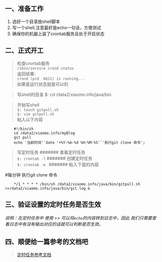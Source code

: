 <!--
author: 小莫
date: 2016-05-11
title: linux下使用定时器跑任务
tags: linux
category: linux的crontab
status: publish
summary: 我打算把github的代码用jenkins实时同步到线上，但是因为买的阿里云是个学习机内存太小容易跌机，因此打算使用linux的定时任务来做同步。
-->

## 一、准备工作  ##
1. 选好一个目录放shell脚本
2. 写一个shell,注意最好是echo一句话，方便测试
3. 确保你的机器上装了crontab服务且处于开启状态

## 二、正式开工 ##
>检查crontab服务  
`/sbin/service crond status `  
返回结果:  
 `crond (pid  6621) is running...`  
如果是运行状态就是可以的  

>写shell的目录 
$: cd /data2/xiaomo.info/java/bin  

> 开始写shell   
`$: touch gitpull.sh`  
`$: vim gitpull.sh `  
粘入以下内容  
```
    #!/bin/sh
    cd /data2/xiaomo.info/myBlog
    git pull
    echo '当前时间'`date '+%Y-%m-%d %H:%M:%S'`'执行git clone 命令';
```

>写定时任务
####### 查看定时任务  
`$: crontab -l`
####### 创建定时任务  
`$: crontab -e `
####### 粘入下面的内容  

#每分钟 执行git clone 命令
```
	*/1 * * * * /bin/sh /data2/xiaomo.info/java/bin/gitpull.sh >>/data2/xiaomo.info/java/bin/git.log &
```

## 三、验证设置的定时任务是否生效 ##
###### 说明：在定时任务中 使用 >> 可以将`echo`的内容转到日志中，因此 我们只需要查看日志中有没有输出对应的话就可以判断是否生效。

## 四、顺便给一篇参考的文档吧 ## 
>[定时任务参考文档](http://www.cnblogs.com/joer/archive/2010/09/23/1841240.html)